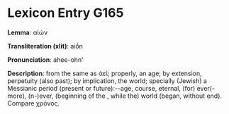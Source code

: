 # Lexicon Entry G165

**Lemma**: αἰών

**Transliteration (xlit)**: aiṓn

**Pronunciation**: ahee-ohn'

**Description**:
from the same as ἀεί; properly, an age; by extension, perpetuity (also past); by implication, the world; specially (Jewish) a Messianic period (present or future):--age, course, eternal, (for) ever(-more), (n-)ever, (beginning of the , while the) world (began, without end). Compare χρόνος.
